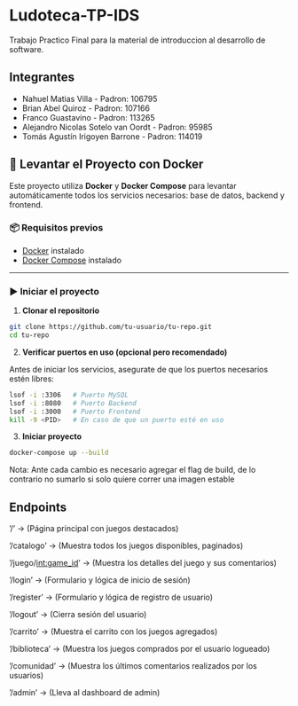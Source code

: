 # Ludoteca-TP-IDS
Trabajo Practico Final para la material de introduccion al desarrollo de software.

## Integrantes
- Nahuel Matias Villa - Padron: 106795
- Brian Abel Quiroz - Padron: 107166
- Franco Guastavino - Padron: 113265
- Alejandro Nicolas Sotelo van Oordt - Padron: 95985
- Tomás Agustín Irigoyen Barrone - Padron: 114019

## 🚀 Levantar el Proyecto con Docker

Este proyecto utiliza **Docker** y **Docker Compose** para levantar automáticamente todos los servicios necesarios: base de datos, backend y frontend.

### 📦 Requisitos previos

- [Docker](https://docs.docker.com/get-docker/) instalado
- [Docker Compose](https://docs.docker.com/compose/install/) instalado

---

### ▶️ Iniciar el proyecto

1. **Clonar el repositorio**

```bash
git clone https://github.com/tu-usuario/tu-repo.git
cd tu-repo
```


2.  **Verificar puertos en uso (opcional pero recomendado)**

Antes de iniciar los servicios, asegurate de que los puertos necesarios estén libres:

```bash
lsof -i :3306   # Puerto MySQL
lsof -i :8080   # Puerto Backend
lsof -i :3000   # Puerto Frontend
kill -9 <PID>   # En caso de que un puerto esté en uso
```

3. **Iniciar proyecto**
```bash
docker-compose up --build
```

Nota: Ante cada cambio es necesario agregar el flag de build, de lo contrario no sumarlo si solo quiere correr una imagen estable

## Endpoints
’/’ → (Página principal con juegos destacados)

’/catalogo’ → (Muestra todos los juegos disponibles, paginados)

’/juego/<int:game_id>’ → (Muestra los detalles del juego y sus comentarios)

’/login’ → (Formulario y lógica de inicio de sesión)

’/register’ → (Formulario y lógica de registro de usuario)

’/logout’ → (Cierra sesión del usuario)

’/carrito’ → (Muestra el carrito con los juegos agregados)

’/biblioteca’ → (Muestra los juegos comprados por el usuario logueado)

’/comunidad’ → (Muestra los últimos comentarios realizados por los usuarios)

’/admin’ → (Lleva al dashboard de admin)
